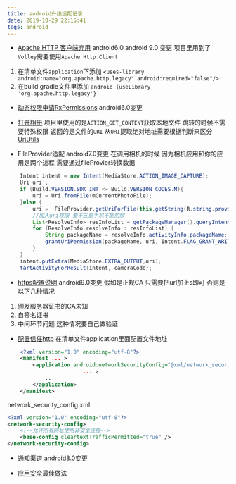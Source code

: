 ```yaml
---
title: android升级适配记录
date: 2019-10-29 22:15:41
tags: android
---
```

- [Apache HTTP 客户端弃用](https://developer.android.google.cn/about/versions/pie/android-9.0-changes-28?hl=zh_cn#apache-p)
android6.0 android 9.0  变更 
项目里用到了`Volley`需要使用`Apache Http Client`
1. 在清单文件`application`下添加 `<uses-library android:name="org.apache.http.legacy" android:required="false"/>`
2. 在build.gradle文件里添加 `android {useLibrary 'org.apache.http.legacy'}`

<!-- more -->

- [动态权限申请RxPermissions](https://github.com/tbruyelle/RxPermissions)
 android6.0变更

- [打开相册](https://www.jianshu.com/p/7c6a53db8b12)
项目里使用的是`ACTION_GET_CONTENT`获取本地文件 跳转的时候不需要特殊权限 返回的是文件的`URI` 从`URI`提取绝对地址需要根据判断来区分[UriUtils](https://gist.github.com/tangtingyun/89c7da4d66e6f41b388ac00581f7ce23)

- FileProvider适配
android7.0变更
在调用相机的时候 因为相机应用和你的应用是两个进程 需要通过fileProvier转换数据
```java
    Intent intent = new Intent(MediaStore.ACTION_IMAGE_CAPTURE);
    Uri uri ;
    if (Build.VERSION.SDK_INT <= Build.VERSION_CODES.M){
        uri = Uri.fromFile(mCurrentPhotoFile);
    }else {
        uri =  FileProvider.getUriForFile(this,getString(R.string.provider_str),mCurrentPhotoFile);
        //加入uri权限 要不三星手机不能拍照
        List<ResolveInfo> resInfoList = getPackageManager().queryIntentActivities(intent, PackageManager.MATCH_DEFAULT_ONLY;
        for (ResolveInfo resolveInfo : resInfoList) {
            String packageName = resolveInfo.activityInfo.packageName;
            grantUriPermission(packageName, uri, Intent.FLAG_GRANT_WRITE_URI_PERMISSION | Intent.FLAG_GRANT_READ_URI_PERMISSION);
        }
    }
    intent.putExtra(MediaStore.EXTRA_OUTPUT,uri);
    tartActivityForResult(intent, cameraCode);
```
- [https配置说明](https://developer.android.google.cn/training/articles/security-ssl?hl=zh_cn)
android9.0变更
假如是正规CA 只需要把url加上s即可 否则是以下几种情况
1. 颁发服务器证书的CA未知
2. 自签名证书
3. 中间环节问题
这种情况要自己做验证

- [配置信任http](https://developer.android.google.cn/training/articles/security-config?hl=zh_cn)
在清单文件application里面配置文件地址
```xml
    <?xml version="1.0" encoding="utf-8"?>
    <manifest ... >
        <application android:networkSecurityConfig="@xml/network_security_config"
                        ... >
            ...
        </application>
    </manifest>
```
network_security_config.xml
```xml
<?xml version="1.0" encoding="utf-8"?>
<network-security-config>
    <!--允许所有网址使用非安全连接-->
    <base-config cleartextTrafficPermitted="true" />
</network-security-config>
```
- [通知渠道](https://developer.android.google.cn/training/notify-user/channels.html#java)
android8.0变更

- [应用安全最佳做法](https://developer.android.google.cn/topic/security/best-practices?hl=zh_cn)
